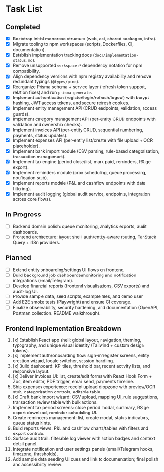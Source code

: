 # Task List

## Completed
- [x] Bootstrap initial monorepo structure (web, api, shared packages, infra).
- [x] Migrate tooling to npm workspaces (scripts, Dockerfiles, CI, documentation).
- [x] Establish implementation tracking docs (`docs/implementation-status.md`).
- [x] Remove unsupported `workspace:*` dependency notation for npm compatibility.
- [x] Align dependency versions with npm registry availability and remove redundant typings (`@types/pino`).
- [x] Reorganize Prisma schema + service layer (refresh token support, relation fixes) and run `prisma generate`.
- [x] Implement authentication (register/login/refresh/logout) with bcrypt hashing, JWT access tokens, and secure refresh cookies.
- [x] Implement entity management API (CRUD endpoints, validation, access guards).
- [x] Implement category management API (per-entity CRUD endpoints with validation and ownership checks).
- [x] Implement invoices API (per-entity CRUD, sequential numbering, payments, status updates).
- [x] Implement expenses API (per-entity list/create with file upload + OCR placeholder).
- [x] Implement bank import module (CSV parsing, rule-based categorisation, transaction management).
- [x] Implement tax engine (period close/list, mark paid, reminders, RS.ge export).
- [x] Implement reminders module (cron scheduling, queue processing, notification stub).
- [x] Implement reports module (P&L and cashflow endpoints with date filtering).
- [x] Implement audit logging (global audit service, endpoints, integration across core flows).

## In Progress
- [ ] Backend domain polish: queue monitoring, analytics exports, audit dashboards.
- [ ] Frontend architecture: layout shell, auth/entity-aware routing, TanStack Query + i18n providers.

## Planned
- [ ] Extend entity onboarding/settings UI flows on frontend.
- [ ] Build background job dashboards/monitoring and notification integrations (email/Telegram).
- [ ] Develop financial reports (frontend visualisations, CSV exports) and audit-log UI.
- [ ] Provide sample data, seed scripts, example files, and demo user.
- [ ] Add E2E smoke tests (Playwright) and ensure CI coverage.
- [ ] Finalize observability, security hardening, and documentation (OpenAPI, Postman collection, README walkthrough).

## Frontend Implementation Breakdown
1. [x] Establish React app shell: global layout, navigation, theming, typography, and unique visual identity (Tailwind + custom design tokens).
2. [x] Implement auth/onboarding flow: sign-in/register screens, entity creation wizard, locale switcher, session handling.
3. [x] Build dashboard: KPI tiles, threshold bar, recent activity lists, and responsive layout.
4. [x] Deliver invoices UI: list, create/edit forms with React Hook Form + Zod, item editor, PDF trigger, email send, payments timeline.
5. Ship expenses experience: receipt upload dropzone with preview/OCR stub, categorisation controls, editable table.
6. [x] Craft bank import wizard: CSV upload, mapping UI, rule suggestions, transaction review table with bulk actions.
7. Implement tax period screens: close period modal, summary, RS.ge export download, reminder scheduling UI.
8. Create reminders management: list, create modal, status indicators, queue status hints.
9. Build reports views: P&L and cashflow charts/tables with filters and export controls.
10. Surface audit trail: filterable log viewer with action badges and context detail panel.
11. Integrate notification and user settings panels (email/Telegram hooks, timezone, thresholds).
12. Add sample data seeding UI cues and link to documentation; final polish and accessibility review.
